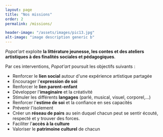 ```yaml
---
layout: page
title: "Nos missions"
order: 2
permalink: /missions/

header-image: "/assets/images/pic13.jpg"
alt-image: "image description generic b"
---
```


*Popot'art* exploite **la littérature jeunesse, les contes et des ateliers
artistiques à des finalités sociales et pédagogiques**.

Par ces interventions, *Popot'art* poursuit les objectifs suivants :

* Renforcer le **lien social** autour d'une expérience artistique partagée
* Encourager l'**expression de soi**
* Renforcer le **lien parent-enfant**
* Développer l'**imaginaire** et la créativité
* Stimuler les différents **langages** (parlé, musical, visuel, corporel,...)
* Renforcer l'**estime de soi** et la confiance en ses capacités
* Prévenir l'isolement
* Créer un **réseau de pairs** au sein duquel chacun peut se sentir écouté, respecté et y trouver des forces.
* Faciliter l'**accès à la culture**
* Valoriser le **patrimoine culturel** de chacun
